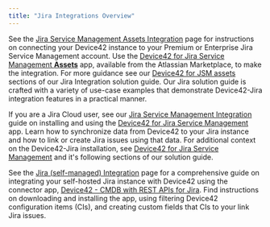 ```yaml
---
title: "Jira Integrations Overview"
---
```


See the [Jira Service Management Assets Integration](device42-jira-assets-integration.mdx) page for instructions on connecting your Device42 instance to your Premium or Enterprise Jira Service Management account. Use the [Device42 for Jira Service Management **Assets**](https://marketplace.atlassian.com/apps/1229672/device42-for-jira-service-management-assets?hosting=cloud&tab=overview) app, available from the Atlassian Marketplace, to make the integration. For more guidance see our [Device42 for JSM assets](solution-guides/jira-service-management-integration.md/#configure-device42-for-jsm-assets-the-settings-tab) sections of our Jira Integration solution guide. Our Jira solution guide is crafted with a variety of use-case examples that demonstrate Device42-Jira integration features in a practical manner.

If you are a Jira Cloud user, see our [Jira Service Management Integration](device42-jira-cloud-integration.mdx) guide on installing and using the [Device42 for Jira Service Management](https://marketplace.atlassian.com/apps/1218369/device42-for-jira-service-management?hosting=cloud&tab=overview) app. Learn how to synchronize data from Device42 to your Jira instance and how to link or create Jira issues using that data. For additional context on the Device42-Jira installation, see [Device42 for Jira Service Management](solution-guides/jira-service-management-integration.md/#device42-for-jira-service-management) and it's following sections of our solution guide.

See the [Jira (self-managed) Integration](device42-jira-integration.md) page for a comprehensive guide on integrating your self-hosted Jira instance with Device42 using the connector app, [Device42 - CMDB with REST APIs for Jira](https://marketplace.atlassian.com/apps/1213601/device42-cmdb-with-rest-apis-for-jira?hosting=datacenter&tab=overview). Find instructions on downloading and installing the app, using filtering Device42 configuration items (CIs), and creating custom fields that CIs to your link Jira issues. 